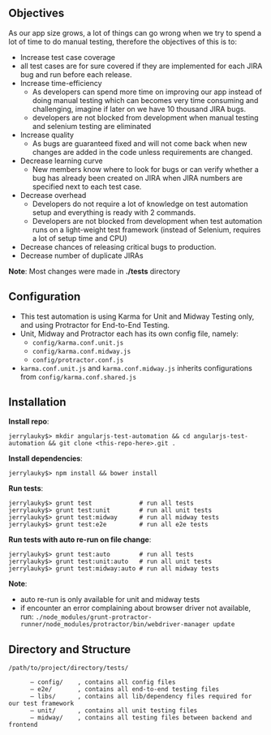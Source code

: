 ## Objectives

As our app size grows, a lot of things can go wrong when we try to spend a lot of time to do manual testing, therefore the objectives of this is to:

* Increase test case coverage
 * all test cases are for sure covered if they are implemented for each JIRA bug and run before each release.
* Increase time-efficiency
  * As developers can spend more time on improving our app instead of doing manual testing which can becomes very time consuming and challenging, imagine if later on we have 10 thousand JIRA bugs.
  * developers are not blocked from development when manual testing and selenium testing are eliminated 
* Increase quality
  * As bugs are guaranteed fixed and will not come back when new changes are added in the code unless requirements are changed.
* Decrease learning curve
  * New members know where to look for bugs or can verify whether a bug has already been created on JIRA when JIRA numbers are specified next to each test case.
* Decrease overhead
  * Developers do not require a lot of knowledge on test automation setup and everything is ready with 2 commands.
  * Developers are not blocked from development when test automation runs on a light-weight test framework (instead of Selenium, requires a lot of setup time and CPU) 
* Decrease chances of releasing critical bugs to production.
* Decrease number of duplicate JIRAs
  
  
**Note**: Most changes were made in **./tests** directory

## Configuration

* This test automation is using Karma for Unit and Midway Testing only, and using Protractor for End-to-End Testing.
* Unit, Midway and Protractor each has its own config file, namely:
  * `config/karma.conf.unit.js`
  * `config/karma.conf.midway.js`
  * `config/protractor.conf.js`
* `karma.conf.unit.js` and `karma.conf.midway.js` inherits configurations from `config/karma.conf.shared.js`


## Installation

**Install repo**:

```
jerrylauky$> mkdir angularjs-test-automation && cd angularjs-test-automation && git clone <this-repo-here>.git .
```

**Install dependencies**:

```
jerrylauky$> npm install && bower install
```

**Run tests**:

```
jerrylauky$> grunt test             # run all tests
jerrylauky$> grunt test:unit        # run all unit tests
jerrylauky$> grunt test:midway      # run all midway tests
jerrylauky$> grunt test:e2e         # run all e2e tests
```

**Run tests with auto re-run on file change**:

```
jerrylauky$> grunt test:auto        # run all tests
jerrylauky$> grunt test:unit:auto   # run all unit tests
jerrylauky$> grunt test:midway:auto # run all midway tests
```

**Note**:
* auto re-run is only available for unit and midway tests
* if encounter an error complaining about browser driver not available,  
run: `./node_modules/grunt-protractor-runner/node_modules/protractor/bin/webdriver-manager update`

## Directory and Structure

```
/path/to/project/directory/tests/

      — config/    , contains all config files
      — e2e/       , contains all end-to-end testing files
      — libs/      , contains all lib/dependency files required for our test framework
      — unit/      , contains all unit testing files
      — midway/    , contains all testing files between backend and frontend
```
